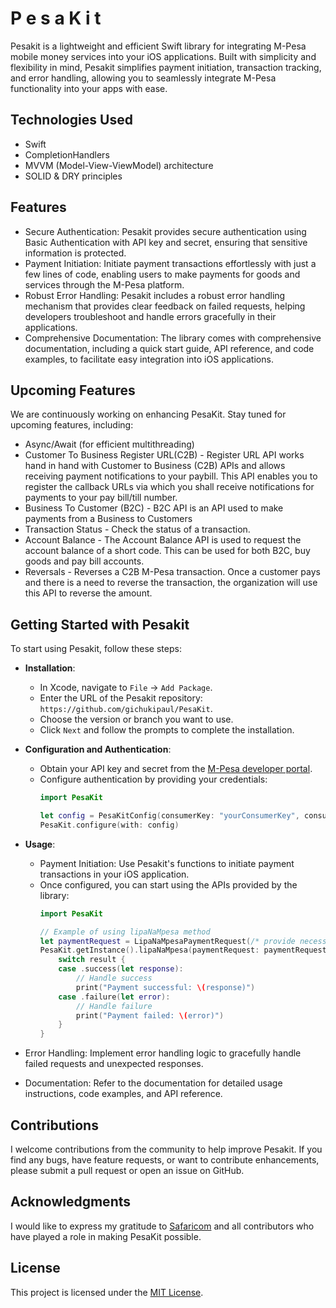 # P e s a K i t
Pesakit is a lightweight and efficient Swift library for integrating M-Pesa mobile money services into your iOS applications. Built with simplicity and flexibility in mind, Pesakit simplifies payment initiation, transaction tracking, and error handling, allowing you to seamlessly integrate M-Pesa functionality into your apps with ease.
## Technologies Used
- Swift
- CompletionHandlers
- MVVM (Model-View-ViewModel) architecture
- SOLID & DRY principles

## Features
- Secure Authentication: Pesakit provides secure authentication using Basic Authentication with API key and secret, ensuring that sensitive information is protected.
- Payment Initiation: Initiate payment transactions effortlessly with just a few lines of code, enabling users to make payments for goods and services through the M-Pesa platform.
- Robust Error Handling: Pesakit includes a robust error handling mechanism that provides clear feedback on failed requests, helping developers troubleshoot and handle errors gracefully in their applications.
- Comprehensive Documentation: The library comes with comprehensive documentation, including a quick start guide, API reference, and code examples, to facilitate easy integration into iOS applications.

## Upcoming Features
We are continuously working on enhancing PesaKit. Stay tuned for upcoming features, including:
- Async/Await (for efficient multithreading)
- Customer To Business Register URL(C2B) - Register URL API works hand in hand with Customer to Business (C2B) APIs and allows receiving payment notifications to your paybill. This API enables you to register the callback URLs via which you shall receive notifications for payments to your pay bill/till number. 
- Business To Customer (B2C) - B2C API is an API used to make payments from a Business to Customers
- Transaction Status - Check the status of a transaction.
- Account Balance - The Account Balance API is used to request the account balance of a short code. This can be used for both B2C, buy goods and pay bill accounts.
- Reversals - Reverses a C2B M-Pesa transaction. Once a customer pays and there is a need to reverse the transaction, the organization will use this API to reverse the amount.

## Getting Started with Pesakit
To start using Pesakit, follow these steps:
- **Installation**: 
   - In Xcode, navigate to `File` -> `Add Package`.
   - Enter the URL of the Pesakit repository: `https://github.com/gichukipaul/PesaKit`.
   - Choose the version or branch you want to use.
   - Click `Next` and follow the prompts to complete the installation.
- **Configuration and Authentication**: 
   - Obtain your API key and secret from the [M-Pesa developer portal](https://developer.safaricom.co.ke).
   - Configure authentication by providing your credentials:
     ```swift
     import PesaKit

     let config = PesaKitConfig(consumerKey: "yourConsumerKey", consumerSecret: "yourConsumerSecret")
     PesaKit.configure(with: config)
     ```

- **Usage**: 
   - Payment Initiation: Use Pesakit's functions to initiate payment transactions in your iOS application. 
   - Once configured, you can start using the APIs provided by the library:
     ```swift
     import PesaKit

     // Example of using lipaNaMpesa method
     let paymentRequest = LipaNaMpesaPaymentRequest(/* provide necessary parameters */)
     PesaKit.getInstance().lipaNaMpesa(paymentRequest: paymentRequest) { result in
         switch result {
         case .success(let response):
             // Handle success
             print("Payment successful: \(response)")
         case .failure(let error):
             // Handle failure
             print("Payment failed: \(error)")
         }
     }
     ```
- Error Handling: Implement error handling logic to gracefully handle failed requests and unexpected responses.
- Documentation: Refer to the documentation for detailed usage instructions, code examples, and API reference.

## Contributions
I welcome contributions from the community to help improve Pesakit. If you find any bugs, have feature requests, or want to contribute enhancements, please submit a pull request or open an issue on GitHub.

## Acknowledgments
I would like to express my gratitude to [Safaricom](https://developer.safaricom.co.ke) and all contributors who have played a role in making PesaKit possible.
## License
This project is licensed under the [MIT License](LICENSE).
